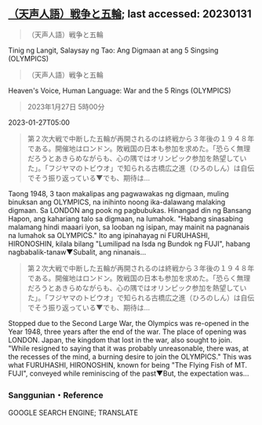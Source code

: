 ## [（天声人語）戦争と五輪](https://www.asahi.com/articles/DA3S15542394.html?iref=comtop_Opinion_05); last accessed: 20230131

> （天声人語）戦争と五輪

Tinig ng Langit, Salaysay ng Tao: Ang Digmaan at ang 5 Singsing (OLYMPICS)

> （天声人語）戦争と五輪

Heaven's Voice, Human Language: War and the 5 Rings (OLYMPICS)

> 2023年1月27日 5時00分

2023-01-27T05:00

> 第２次大戦で中断した五輪が再開されるのは終戦から３年後の１９４８年である。開催地はロンドン。敗戦国の日本も参加を求めた。「恐らく無理だろうとあきらめながらも、心の隅ではオリンピック参加を熱望していた」。「フジヤマのトビウオ」で知られる古橋広之進（ひろのしん）は自伝でそう振り返っている▼でも、期待は…

Taong 1948, 3 taon makalipas ang pagwawakas ng digmaan, muling binuksan ang OLYMPICS, na inihinto noong ika-dalawang malaking digmaan. Sa LONDON ang pook ng pagbubukas. Hinangad din ng Bansang Hapon, ang kahariang talo sa digmaan, na lumahok. "Habang sinasabing malamang hindi maaari iyon, sa looban ng isipan, may mainit na pagnanais na lumahok sa OLYMPICS." Ito ang ipinahayag ni FURUHASHI, HIRONOSHIN, kilala bilang "Lumilipad na Isda ng Bundok ng FUJI", habang nagbabalik-tanaw▼Subalit, ang ninanais...

> 第２次大戦で中断した五輪が再開されるのは終戦から３年後の１９４８年である。開催地はロンドン。敗戦国の日本も参加を求めた。「恐らく無理だろうとあきらめながらも、心の隅ではオリンピック参加を熱望していた」。「フジヤマのトビウオ」で知られる古橋広之進（ひろのしん）は自伝でそう振り返っている▼でも、期待は…

Stopped due to the Second Large War, the Olympics was re-opened in the Year 1948, three years after the end of the war. The place of opening was LONDON. Japan, the kingdom that lost in the war, also sought to join. "While resigned to saying that it was probably unreasonable, there was, at the recesses of the mind, a burning desire to join the OLYMPICS." This was what FURUHASHI, HIRONOSHIN, known for being "The Flying Fish of MT. FUJI", conveyed while reminiscing of the past▼But, the expectation was...

### Sanggunian・Reference

GOOGLE SEARCH ENGINE; TRANSLATE
